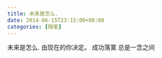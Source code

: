 ```yaml
---
title: 未来是怎么.
date: 2014-06-15T23:15:00+08:00
categories: [随笔]
---
```


未来是怎么.
由现在的你决定。
成功落寞
总是一念之间
